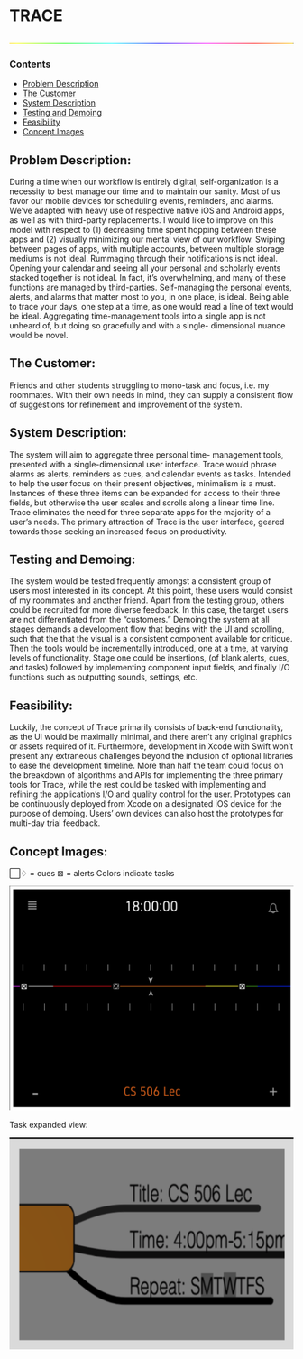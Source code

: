 # TRACE

<img src="trace.png"/>

### Contents

  - [Problem Description](#Problem-Description "Problem Description")
  - [The Customer](#The-Customer "The Customer")
  - [System Description](#System-Description "System Description")
  - [Testing and Demoing](#Testing-and-Demoing "Testing and Demoing")
  - [Feasibility](#Feasibility "Feasibility")
  - [Concept Images](#Concept-Images "Concept Images")

## Problem Description: 
During a time when our workflow is entirely digital, self-organization is a necessity to best manage our time and to maintain our sanity. Most of us favor our mobile devices for scheduling events, reminders, and alarms. We’ve adapted with heavy use of respective native iOS and Android apps, as well as with third-party replacements. I would like to improve on this model with respect to (1) decreasing time spent hopping between these apps and (2) visually minimizing our mental view of our workflow. Swiping between pages of apps, with multiple accounts, between multiple storage mediums is not ideal. Rummaging through their notifications is not ideal. Opening your calendar and seeing all your personal and scholarly events stacked together is not ideal. In fact, it’s overwhelming, and many of these functions are managed by third-parties. Self-managing the personal events, alerts, and alarms that matter most to you, in one place, is ideal. Being able to trace your days, one step at a time, as one would read a line of text would be ideal. Aggregating time-management tools into a single app is not unheard of, but doing so gracefully and with a single- dimensional nuance would be novel.

## The Customer: 
Friends and other students struggling to mono-task and focus, i.e. my roommates. With their own needs in mind, they can supply a consistent flow of suggestions for refinement and improvement of the system.

## System Description: 
The system will aim to aggregate three personal time- management tools, presented with a single-dimensional user interface. Trace would phrase alarms as alerts, reminders as cues, and calendar events as tasks. Intended to help the user focus on their present objectives, minimalism is a must. Instances of these three items can be expanded for access to their three fields, but otherwise the user scales and scrolls along a linear time line. Trace eliminates the need for three separate apps for the majority of a user’s needs. The primary attraction of Trace is the user interface, geared towards those seeking an increased focus on productivity.

## Testing and Demoing: 
The system would be tested frequently amongst a consistent group of users most interested in its concept. At this point, these users would consist of my roommates and another friend. Apart from the testing group, others could be recruited for more diverse feedback. In this case, the target users are not differentiated from the “customers.” Demoing the system at all stages demands a development flow that begins with the UI and scrolling, such that the that the visual is a consistent component available for critique. Then the tools would be incrementally introduced, one at a time, at varying levels of functionality. Stage one could be insertions, (of blank alerts, cues, and tasks) followed by implementing component input fields, and finally I/O functions such as outputting sounds, settings, etc.

## Feasibility: 
Luckily, the concept of Trace primarily consists of back-end functionality, as the UI would be maximally minimal, and there aren’t any original graphics or assets required of it. Furthermore, development in Xcode with Swift won’t present any extraneous challenges beyond the inclusion of optional libraries to ease the development timeline. More than half the team could focus on the breakdown of algorithms and APIs for implementing the three primary tools for Trace, while the rest could be tasked with implementing and refining the application’s I/O and quality control for the user. Prototypes can be continuously deployed from Xcode on a designated iOS device for the purpose of demoing. Users’ own devices can also host the prototypes for multi-day trial feedback.

## Concept Images:
⃞♢ = cues 
⊠ = alerts
Colors indicate tasks

<img src="ci_main_screen.png"/>

Task expanded view:

<img src="ci_task_expanded.png"/>
